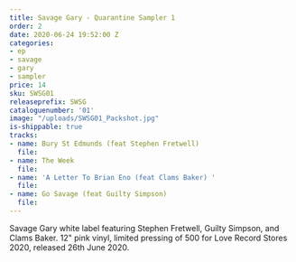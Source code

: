 ```yaml
---
title: Savage Gary - Quarantine Sampler 1
order: 2
date: 2020-06-24 19:52:00 Z
categories:
- ep
- savage
- gary
- sampler
price: 14
sku: SWSG01
releaseprefix: SWSG
cataloguenumber: '01'
image: "/uploads/SWSG01_Packshot.jpg"
is-shippable: true
tracks:
- name: Bury St Edmunds (feat Stephen Fretwell)
  file: 
- name: The Week
  file: 
- name: 'A Letter To Brian Eno (feat Clams Baker) '
  file: 
- name: Go Savage (feat Guilty Simpson)
  file: 
---
```


Savage Gary white label featuring Stephen Fretwell, Guilty Simpson, and Clams Baker. 12" pink vinyl, limited pressing of 500 for Love Record Stores 2020, released 26th June 2020.

